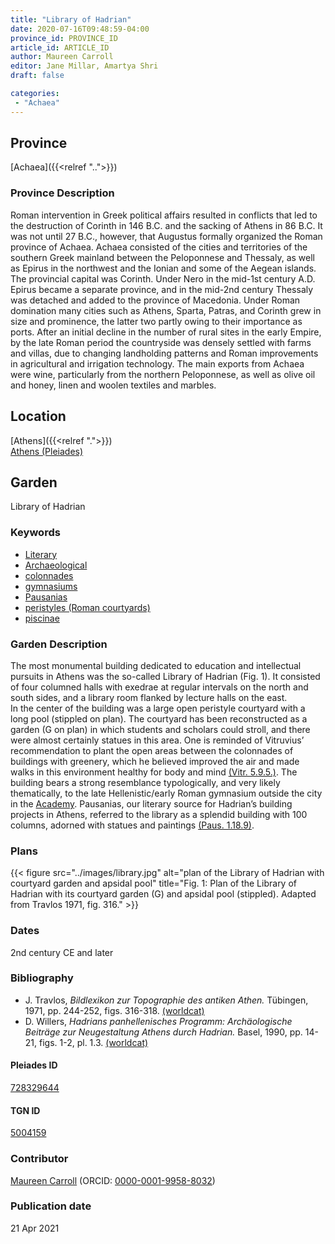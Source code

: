```yaml
---
title: "Library of Hadrian"
date: 2020-07-16T09:48:59-04:00
province_id: PROVINCE_ID
article_id: ARTICLE_ID
author: Maureen Carroll
editor: Jane Millar, Amartya Shri
draft: false

categories:
 - "Achaea"
---
```


## Province

[Achaea]({{<relref "..">}})

### Province Description

Roman intervention in Greek political affairs resulted in conflicts that led to the destruction of Corinth in 146 B.C. and the sacking of Athens in 86 B.C. It was not until 27 B.C., however, that Augustus formally organized the Roman province of Achaea. Achaea consisted of the cities and territories of the southern Greek mainland between the Peloponnese and Thessaly, as well as Epirus in the northwest and the Ionian and some of the Aegean islands.
The provincial capital was Corinth. Under Nero in the mid-1st century A.D. Epirus became a separate province, and in the mid-2nd century Thessaly was detached and added to the province of Macedonia. Under Roman domination many cities such as Athens, Sparta, Patras, and Corinth grew in size and prominence, the latter two partly owing to their importance as ports.  After an initial decline in the number of rural sites in the early Empire, by the late Roman period the countryside was densely settled with farms and villas, due to changing landholding patterns and Roman improvements in agricultural and irrigation technology. The main exports from Achaea were wine, particularly from the northern Peloponnese, as well as olive oil and honey, linen and woolen textiles and marbles.

## Location

[Athens]({{<relref ".">}}) \
[Athens (Pleiades)](https://pleiades.stoa.org/places/579885)

<!--### Location Description-->

<!-- LEAVE THIS BLANK FOR NOW -->

<!--## Sublocation-->

<!--### Sublocation Description-->

<!-- DESCRIPTION -->

## Garden

Library of Hadrian

### Keywords

- [Literary](#)
- [Archaeological](#)
- [colonnades](http://vocab.getty.edu/page/aat/300002613)
- [gymnasiums](http://vocab.getty.edu/page/aat/300007297)
- [Pausanias](https://catalog.perseus.org/cite-collections/authors/urn:cite:perseus:author.1054.1)
- [peristyles (Roman courtyards)](http://vocab.getty.edu/page/aat/300080971)
- [piscinae](http://vocab.getty.edu/page/aat/300375619)

### Garden Description

The most monumental building dedicated to education and intellectual pursuits in Athens was the so-called Library of Hadrian (Fig. 1).  It consisted of four columned halls with exedrae at regular intervals on the north and south sides, and a library room flanked by lecture halls on the east.  
In the center of the building was a large open peristyle courtyard with a long pool (stippled on plan).  The courtyard has been reconstructed as a garden (G on plan) in which students and scholars could stroll, and there were almost certainly statues in this area.  One is reminded of Vitruvius’ recommendation to plant the open areas between the colonnades of buildings with greenery, which he believed improved the air and made walks in this environment healthy for body and mind [(Vitr. 5.9.5.)](http://data.perseus.org/citations/urn:cts:latinLit:phi1056.phi001.perseus-eng1:5.9.5). The building bears a strong resemblance typologically, and very likely thematically, to the late Hellenistic/early Roman gymnasium outside the city in the [Academy](#).  Pausanias, our literary source for Hadrian’s building projects in Athens, referred to the library as a splendid building with 100 columns, adorned with statues and paintings [(Paus. 1.18.9)](http://data.perseus.org/citations/urn:cts:greekLit:tlg0525.tlg001.perseus-eng1:1.18.9).

<!--### Maps-->

<!--
{{< figure src="../images/image_name.ext" alt="alt_text" title="CAPTION" >}}
-->

### Plans

{{< figure src="../images/library.jpg" alt="plan of the Library of Hadrian with courtyard garden and apsidal pool" title="Fig. 1: Plan of the Library of Hadrian with its courtyard garden (G) and apsidal pool (stippled). Adapted from Travlos 1971, fig. 316." >}}

<!--### Images-->

<!--
{{< figure src="../images/image_name.ext" alt="alt_text" title="CAPTION" >}}
-->

### Dates
2nd century CE and later

### Bibliography

* J. Travlos, *Bildlexikon zur Topographie des antiken Athen.* Tübingen, 1971, pp. 244-252, figs. 316-318. [(worldcat)](http://www.worldcat.org/oclc/1024546553)
* D. Willers, *Hadrians panhellenisches Programm: Archäologische Beiträge zur Neugestaltung Athens durch Hadrian.* Basel, 1990, pp. 14-21, figs. 1-2, pl. 1.3. [(worldcat)](http://www.worldcat.org/oclc/22880052)

<!--#### Periodo ID-->

<!-- [PERIODO_ID](https://pleiades.stoa.org/places/PLEIADES_ID) -->

#### Pleiades ID

[728329644](https://pleiades.stoa.org/places/728329644)

#### TGN ID

[5004159](http://vocab.getty.edu/page/tgn/5004159)

### Contributor

[Maureen Carroll](link) (ORCID: [0000-0001-9958-8032](https://orcid.org/0000-0001-9958-8032))

### Publication date


21 Apr 2021

<!--### Related articles-->

<!-- Links to other related articles. Leave blank for now -->